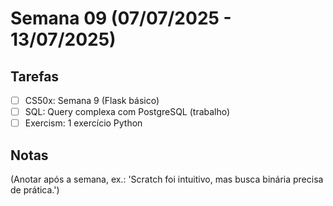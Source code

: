 # Semana 09 (07/07/2025 - 13/07/2025)

## Tarefas
- [ ] CS50x: Semana 9 (Flask básico)
- [ ] SQL: Query complexa com PostgreSQL (trabalho)
- [ ] Exercism: 1 exercício Python

## Notas
(Anotar após a semana, ex.: 'Scratch foi intuitivo, mas busca binária precisa de prática.')